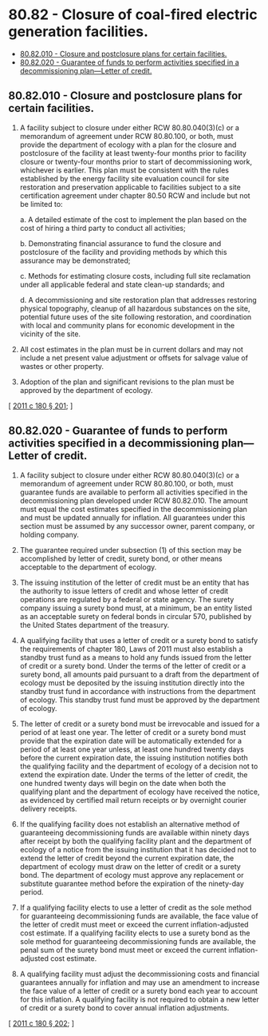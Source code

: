 # 80.82 - Closure of coal-fired electric generation facilities.
* [80.82.010 - Closure and postclosure plans for certain facilities.](#8082010---closure-and-postclosure-plans-for-certain-facilities)
* [80.82.020 - Guarantee of funds to perform activities specified in a decommissioning plan—Letter of credit.](#8082020---guarantee-of-funds-to-perform-activities-specified-in-a-decommissioning-planletter-of-credit)
## 80.82.010 - Closure and postclosure plans for certain facilities.
1. A facility subject to closure under either RCW 80.80.040(3)(c) or a memorandum of agreement under RCW 80.80.100, or both, must provide the department of ecology with a plan for the closure and postclosure of the facility at least twenty-four months prior to facility closure or twenty-four months prior to start of decommissioning work, whichever is earlier. This plan must be consistent with the rules established by the energy facility site evaluation council for site restoration and preservation applicable to facilities subject to a site certification agreement under chapter 80.50 RCW and include but not be limited to:

    a.  A detailed estimate of the cost to implement the plan based on the cost of hiring a third party to conduct all activities;

    b.  Demonstrating financial assurance to fund the closure and postclosure of the facility and providing methods by which this assurance may be demonstrated;

    c.  Methods for estimating closure costs, including full site reclamation under all applicable federal and state clean-up standards; and

    d.  A decommissioning and site restoration plan that addresses restoring physical topography, cleanup of all hazardous substances on the site, potential future uses of the site following restoration, and coordination with local and community plans for economic development in the vicinity of the site.

2. All cost estimates in the plan must be in current dollars and may not include a net present value adjustment or offsets for salvage value of wastes or other property.

3. Adoption of the plan and significant revisions to the plan must be approved by the department of ecology.

\[ [2011 c 180 § 201](http://lawfilesext.leg.wa.gov/biennium/2011-12/Pdf/Bills/Session%20Laws/Senate/5769-S2.SL.pdf?cite=2011%20c%20180%20§%20201); \]

## 80.82.020 - Guarantee of funds to perform activities specified in a decommissioning plan—Letter of credit.
1. A facility subject to closure under either RCW 80.80.040(3)(c) or a memorandum of agreement under RCW 80.80.100, or both, must guarantee funds are available to perform all activities specified in the decommissioning plan developed under RCW 80.82.010. The amount must equal the cost estimates specified in the decommissioning plan and must be updated annually for inflation. All guarantees under this section must be assumed by any successor owner, parent company, or holding company.

2. The guarantee required under subsection (1) of this section may be accomplished by letter of credit, surety bond, or other means acceptable to the department of ecology.

3. The issuing institution of the letter of credit must be an entity that has the authority to issue letters of credit and whose letter of credit operations are regulated by a federal or state agency. The surety company issuing a surety bond must, at a minimum, be an entity listed as an acceptable surety on federal bonds in circular 570, published by the United States department of the treasury.

4. A qualifying facility that uses a letter of credit or a surety bond to satisfy the requirements of chapter 180, Laws of 2011 must also establish a standby trust fund as a means to hold any funds issued from the letter of credit or a surety bond. Under the terms of the letter of credit or a surety bond, all amounts paid pursuant to a draft from the department of ecology must be deposited by the issuing institution directly into the standby trust fund in accordance with instructions from the department of ecology. This standby trust fund must be approved by the department of ecology.

5. The letter of credit or a surety bond must be irrevocable and issued for a period of at least one year. The letter of credit or a surety bond must provide that the expiration date will be automatically extended for a period of at least one year unless, at least one hundred twenty days before the current expiration date, the issuing institution notifies both the qualifying facility and the department of ecology of a decision not to extend the expiration date. Under the terms of the letter of credit, the one hundred twenty days will begin on the date when both the qualifying plant and the department of ecology have received the notice, as evidenced by certified mail return receipts or by overnight courier delivery receipts.

6. If the qualifying facility does not establish an alternative method of guaranteeing decommissioning funds are available within ninety days after receipt by both the qualifying facility plant and the department of ecology of a notice from the issuing institution that it has decided not to extend the letter of credit beyond the current expiration date, the department of ecology must draw on the letter of credit or a surety bond. The department of ecology must approve any replacement or substitute guarantee method before the expiration of the ninety-day period.

7. If a qualifying facility elects to use a letter of credit as the sole method for guaranteeing decommissioning funds are available, the face value of the letter of credit must meet or exceed the current inflation-adjusted cost estimate. If a qualifying facility elects to use a surety bond as the sole method for guaranteeing decommissioning funds are available, the penal sum of the surety bond must meet or exceed the current inflation-adjusted cost estimate.

8. A qualifying facility must adjust the decommissioning costs and financial guarantees annually for inflation and may use an amendment to increase the face value of a letter of credit or a surety bond each year to account for this inflation. A qualifying facility is not required to obtain a new letter of credit or a surety bond to cover annual inflation adjustments.

\[ [2011 c 180 § 202](http://lawfilesext.leg.wa.gov/biennium/2011-12/Pdf/Bills/Session%20Laws/Senate/5769-S2.SL.pdf?cite=2011%20c%20180%20§%20202); \]

